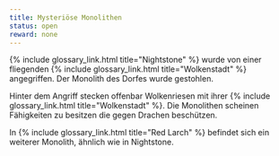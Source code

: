 ```yaml
---
title: Mysteriöse Monolithen
status: open
reward: none
---
```


{% include glossary_link.html title="Nightstone" %} wurde von einer fliegenden {% include
glossary_link.html title="Wolkenstadt" %} angegriffen. Der Monolith des Dorfes wurde gestohlen.

Hinter dem Angriff stecken offenbar Wolkenriesen mit ihrer {% include glossary_link.html
title="Wolkenstadt" %}. Die Monolithen scheinen Fähigkeiten zu besitzen die gegen Drachen
beschützen.

In {% include glossary_link.html title="Red Larch" %} befindet sich ein weiterer Monolith, ähnlich
wie in Nightstone.
